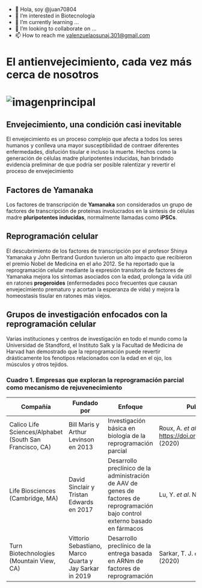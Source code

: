- 👋 Hola, soy @juan70804
- 👀 I’m interested in Biotecnología
- 🌱 I’m currently learning ...
- 💞️ I’m looking to collaborate on ...
- 📫 How to reach me valenzuelaosunaj.301@gmail.com

<!---
juan70804/juan70804 is a ✨ special ✨ repository because its `README.md` (this file) appears on your GitHub profile.
You can click the Preview link to take a look at your changes.
--->
# El antienvejecimiento, cada vez más cerca de nosotros 

# ![imagenprincipal](https://user-images.githubusercontent.com/54455898/150591693-6c8197f3-6f57-4976-86a7-c8aa0c8d0470.jpg "Células madre")

## Envejecimiento, una condición casi inevitable 
El envejecimiento es un proceso complejo que afecta a todos los seres humanos y conlleva una mayor susceptibilidad
de contraer diferentes enfermedades, disfución tisular e incluso la muerte. Hechos como la generación 
de células madre pluripotentes inducidas, han brindado evidencia preliminar de 
que podría ser posible ralentizar y revertir el proceso de envejecimiento

## Factores de Yamanaka
Los factores de transcripción de **Yamanaka** son considerados un grupo de factores de transcripción
de proteínas involucrados en la sintesis de células madre **pluripotentes inducidas**, normalmente 
llamadas como **iPSCs**.

## Reprogramación celular
El descubrimiento de los factores de transcripción por el profesor Shinya Yamanaka y John Bertrand 
Gurdon tuvieron un alto impacto que recibieron el premio Nobel de Medicina en el año 2012. Se ha reportado que 
la reprogramación celular mediante la expresión transitoria de factores de Yamanaka mejora los síntomas asociados 
con la edad, prolonga la vida útil en ratones **progeroides** (enfermedades poco frecuentes que causan envejecimiento 
prematuro y acortan la esperanza de vida) y mejora la homeostasis tisular en ratones más viejos.

## Grupos de investigación enfocados con la reprogramación celular
Varias instituciones y centros de investigación en todo el mundo como la Universidad de Standford, el Instituto Salk 
y la Facultad de Medicina de Harvad han demostrado que la reprogramación puede revertir drásticamente los fenotipos 
relacionados con la edad en el ojo, los músculos y otros tejidos.

### Cuadro 1. Empresas que exploran la reprogramación parcial como mecanismo de rejuvenecimiento
|Compañía |Fundado por |Enfoque | Publicaciones relevantes |
| -------- | -------- | -------- | -------- |
| Calico Life Sciences/Alphabet (South San Francisco, CA)| Bill Maris y Arthur Levinson en 2013 | Investigación básica en biología de la reprogramación parcial| Roux, A. *et al*. Preprint at *bioRxiv* https://doi.org/10.1101/2021.05.21.444556 (2020)|
| Life Biosciences (Cambridge, MA)| David Sinclair y Tristan Edwards en 2017 | Desarrollo preclínico de la administración de AAV de genes de factores de reprogramación bajo control externo basado en fármacos | Lu, Y. *et al*. Nature **588**, 124 (2020)|
| Turn Biotechnologies (Mountain View, CA)| Vittorio Sebastiano, Marco Quarta y Jay Sarkar in 2019 | Desarrollo preclínico de la entrega basada en ARNm de factores de reprogramación| Sarkar, T. J. *et al*. Nat. Commun. **11**, 1545 (2020)|


